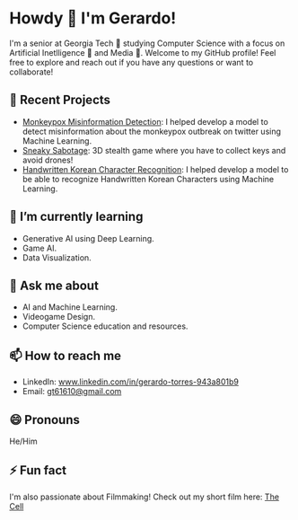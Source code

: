 <!--
**gerardo712/gerardo712** is a ✨ _special_ ✨ repository because its `README.md` (this file) appears on your GitHub profile.

Here are some ideas to get you started:

- 🔭 I’m currently working on 
- 🌱 I’m currently learning ...
- 👯 I’m looking to collaborate on ...
- 🤔 I’m looking for help with ...
- 💬 Ask me about ...
- 📫 How to reach me: ...
- 😄 Pronouns: ...
- ⚡ Fun fact: ...
-->
# Howdy 👋 I'm Gerardo!

I'm a senior at Georgia Tech 🐝 studying Computer Science with a focus on Artificial Inetlligence 🤖 and Media 🎥. Welcome to my GitHub profile! Feel free to explore and reach out if you have any questions or want to collaborate!

## 🔭 Recent Projects

- [Monkeypox Misinformation Detection](https://github.gatech.edu/pages/dgould9/Twitter-bot-detection/): I helped develop a model to detect misinformation about the monkeypox outbreak on twitter using Machine Learning.
- [Sneaky Sabotage](https://maxeverest.dev/drone_escape/): 3D stealth game where you have to collect keys and avoid drones!
- [Handwritten Korean Character Recognition](link): I helped develop a model to be able to recognize Handwritten Korean Characters using Machine Learning.

## 🌱 I’m currently learning

- Generative AI using Deep Learning.
- Game AI.
- Data Visualization.

## 💬 Ask me about

- AI and Machine Learning.
- Videogame Design.
- Computer Science education and resources.

## 📫 How to reach me

- LinkedIn: www.linkedin.com/in/gerardo-torres-943a801b9
- Email: gt61610@gmail.com

## 😄 Pronouns

He/Him

## ⚡ Fun fact

I'm also passionate about Filmmaking! Check out my short film here: [The Cell](https://campusmoviefest.com/movies/99082-the-cell)
